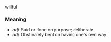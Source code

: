 willful
### Meaning
+ _adj_: Said or done on purpose; deliberate
+ _adj_: Obstinately bent on having one's own way
